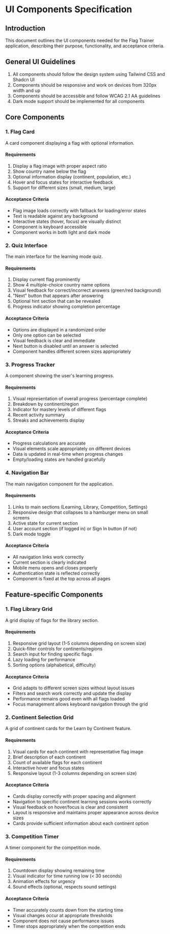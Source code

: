 # UI Components Specification

## Introduction

This document outlines the UI components needed for the Flag Trainer application, describing their purpose, functionality, and acceptance criteria.

## General UI Guidelines

1. All components should follow the design system using Tailwind CSS and Shadcn UI
2. Components should be responsive and work on devices from 320px width and up
3. Components should be accessible and follow WCAG 2.1 AA guidelines
4. Dark mode support should be implemented for all components

## Core Components

### 1. Flag Card

A card component displaying a flag with optional information.

#### Requirements

1. Display a flag image with proper aspect ratio
2. Show country name below the flag
3. Optional information display (continent, population, etc.)
4. Hover and focus states for interactive feedback
5. Support for different sizes (small, medium, large)

#### Acceptance Criteria

- Flag image loads correctly with fallback for loading/error states
- Text is readable against any background
- Interactive states (hover, focus) are visually distinct
- Component is keyboard accessible
- Component works in both light and dark mode

### 2. Quiz Interface

The main interface for the learning mode quiz.

#### Requirements

1. Display current flag prominently
2. Show 4 multiple-choice country name options
3. Visual feedback for correct/incorrect answers (green/red background)
4. "Next" button that appears after answering
5. Optional hint section that can be revealed
6. Progress indicator showing completion percentage

#### Acceptance Criteria

- Options are displayed in a randomized order
- Only one option can be selected
- Visual feedback is clear and immediate
- Next button is disabled until an answer is selected
- Component handles different screen sizes appropriately

### 3. Progress Tracker

A component showing the user's learning progress.

#### Requirements

1. Visual representation of overall progress (percentage complete)
2. Breakdown by continent/region
3. Indicator for mastery levels of different flags
4. Recent activity summary
5. Streaks and achievements display

#### Acceptance Criteria

- Progress calculations are accurate
- Visual elements scale appropriately on different devices
- Data is updated in real-time when progress changes
- Empty/loading states are handled gracefully

### 4. Navigation Bar

The main navigation component for the application.

#### Requirements

1. Links to main sections (Learning, Library, Competition, Settings)
2. Responsive design that collapses to a hamburger menu on small screens
3. Active state for current section
4. User account section (if logged in) or Sign In button (if not)
5. Dark mode toggle

#### Acceptance Criteria

- All navigation links work correctly
- Current section is clearly indicated
- Mobile menu opens and closes properly
- Authentication state is reflected correctly
- Component is fixed at the top across all pages

## Feature-specific Components

### 1. Flag Library Grid

A grid display of flags for the library section.

#### Requirements

1. Responsive grid layout (1-5 columns depending on screen size)
2. Quick-filter controls for continents/regions
3. Search input for finding specific flags
4. Lazy loading for performance
5. Sorting options (alphabetical, difficulty)

#### Acceptance Criteria

- Grid adapts to different screen sizes without layout issues
- Filters and search work correctly and update the display
- Performance remains good even with all flags loaded
- Focus management allows keyboard navigation through the grid

### 2. Continent Selection Grid

A grid of continent cards for the Learn by Continent feature.

#### Requirements

1. Visual cards for each continent with representative flag image
2. Brief description of each continent
3. Count of available flags for each continent
4. Interactive hover and focus states
5. Responsive layout (1-3 columns depending on screen size)

#### Acceptance Criteria

- Cards display correctly with proper spacing and alignment
- Navigation to specific continent learning sessions works correctly
- Visual feedback on hover/focus is clear and consistent
- Layout is responsive and maintains proper appearance across device sizes
- Cards provide sufficient information about each continent option

### 3. Competition Timer

A timer component for the competition mode.

#### Requirements

1. Countdown display showing remaining time
2. Visual indicator for time running low (< 30 seconds)
3. Animation effects for urgency
4. Sound effects (optional, respects sound settings)

#### Acceptance Criteria

- Timer accurately counts down from the starting time
- Visual changes occur at appropriate thresholds
- Component does not cause performance issues
- Timer stops appropriately when the competition ends
